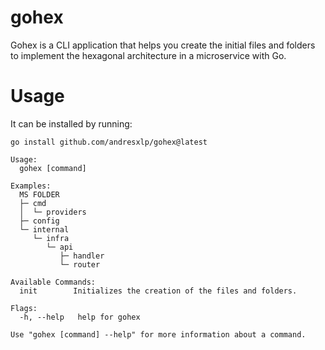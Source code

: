 # gohex
Gohex is a CLI application that helps you create the initial files and folders to implement the hexagonal architecture in a microservice with Go.

# Usage
It can be installed by running:

`go install github.com/andresxlp/gohex@latest`

```
Usage:
  gohex [command]

Examples:
  MS FOLDER
  ├─ cmd
  │  └─ providers
  ├─ config
  └─ internal
     └─ infra
        └─ api
           ├─ handler
           └─ router

Available Commands:
  init        Initializes the creation of the files and folders.

Flags:
  -h, --help   help for gohex

Use "gohex [command] --help" for more information about a command.
```
